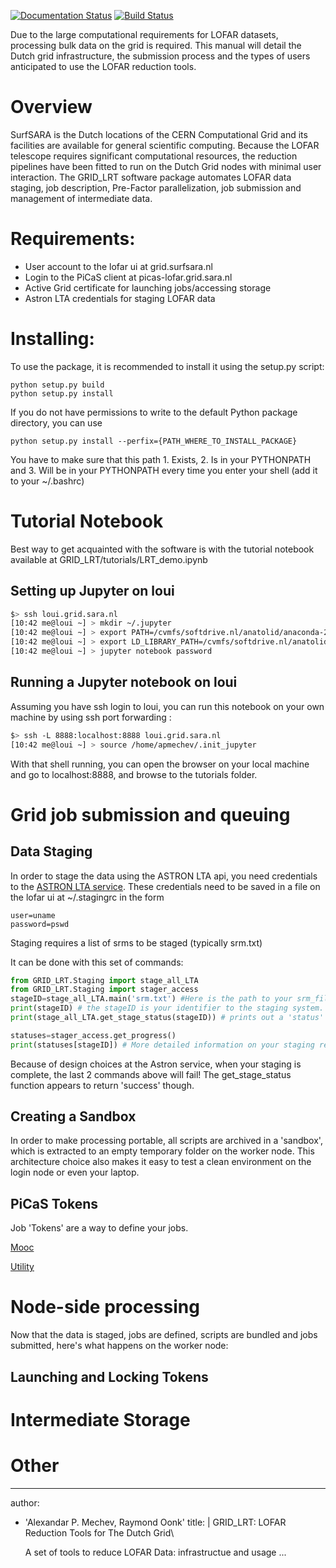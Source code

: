 [![Documentation Status](https://readthedocs.org/projects/grid-lrt/badge/?version=latest)](http://grid-lrt.readthedocs.io/en/latest/?badge=latest)
[![Build Status](https://travis-ci.org/apmechev/GRID_LRT.svg?branch=master)](https://travis-ci.org/apmechev/GRID_LRT)

Due to the large computational requirements for LOFAR datasets,
processing bulk data on the grid is required. This manual will detail
the Dutch grid infrastructure, the submission process and the types of
users anticipated to use the LOFAR reduction tools.

Overview
========

SurfSARA is the Dutch locations of the CERN Computational Grid and its
facilities are available for general scientific computing. Because the
LOFAR telescope requires significant computational resources, the
reduction pipelines have been fitted to run on the Dutch Grid nodes with
minimal user interaction. The GRID\_LRT software package automates LOFAR data staging,
job description, Pre-Factor parallelization, job submission and management of intermediate data.

Requirements:
============
* User account to the lofar ui at grid.surfsara.nl
* Login to the PiCaS client at picas-lofar.grid.sara.nl
* Active Grid certificate for launching jobs/accessing storage
* Astron LTA credentials for staging LOFAR data


Installing:
============
To use the package, it is recommended to install it using the setup.py script: 

```
python setup.py build
python setup.py install
```

If you do not have permissions to write to the default Python package directory, you can use

```
python setup.py install --perfix={PATH_WHERE_TO_INSTALL_PACKAGE}
```

You have to make sure that this path 1. Exists, 2. Is in your PYTHONPATH and 3. Will be in your PYTHONPATH every time you enter your shell (add it to your ~/.bashrc)

Tutorial Notebook
==============

Best way to get acquainted with the software is with the tutorial notebook available at GRID\_LRT/tutorials/LRT\_demo.ipynb

Setting up Jupyter on loui
----------------

```bash
$> ssh loui.grid.sara.nl
[10:42 me@loui ~] > mkdir ~/.jupyter
[10:42 me@loui ~] > export PATH=/cvmfs/softdrive.nl/anatolid/anaconda-2-2.4.0/bin:$PATH
[10:42 me@loui ~] > export LD_LIBRARY_PATH=/cvmfs/softdrive.nl/anatolid/anaconda-2-2.4.0/lib:$LD_LIBRARY_PATH
[10:42 me@loui ~] > jupyter notebook password


```

Running a Jupyter notebook on loui
---------------
Assuming you have ssh login to loui, you can run this notebook on your own machine by using ssh port forwarding : 

```bash
$> ssh -L 8888:localhost:8888 loui.grid.sara.nl
[10:42 me@loui ~] > source /home/apmechev/.init_jupyter
```

With that shell running, you can open the browser on your local machine and go to localhost:8888, and browse to the tutorials folder. 


Grid job submission and queuing
===============================

Data Staging
------------
In order to stage the data using the ASTRON LTA api, you need credentials to the [ASTRON LTA service](https://www.astron.nl/lofarwiki/doku.php?id=public:lta_howto#staging_data_prepare_for_download). These credentials need to be saved in a file on the lofar ui at ~/.stagingrc in the form 

```
user=uname
password=pswd
```

Staging requires a list of srms to be staged (typically srm.txt)

It can be done with this set of commands:

```python 
from GRID_LRT.Staging import stage_all_LTA
from GRID_LRT.Staging import stager_access 
stageID=stage_all_LTA.main('srm.txt') #Here is the path to your srm_file.
print(stageID) # the stageID is your identifier to the staging system. You can poll it with:
print(stage_all_LTA.get_stage_status(stageID)) # prints out a 'status' string

statuses=stager_access.get_progress()
print(statuses[stageID]) # More detailed information on your staging request
```

Because of design choices at the Astron service, when your staging is complete, the last 2 commands above will fail! The get\_stage\_status function appears to return 'success' though.

Creating a Sandbox
--------------------

In order to make processing portable, all scripts are archived in a 'sandbox', which is extracted to an empty temporary folder on the worker node. This architecture choice also makes it easy to test a clean environment on the login node or even your laptop. 



PiCaS Tokens
--------------------

Job 'Tokens' are a way to define your jobs.  


[Mooc](http://docs.surfsaralabs.nl/projects/grid/en/latest/Pages/Tutorials/MOOC/mooc.html#mooc-picas-client)

[Utility](https://ganglia.surfsara.nl/?r=hour&cs=&ce=&c=GINA+Servers&h=&tab=ch&vn=&hide-hf=false&m=load_one&sh=1&z=small&hc=4&host_regex=&max_graphs=0&s=by+name)

Node-side processing
====================

Now that the data is staged, jobs are defined, scripts are bundled and jobs submitted, here's what happens on the worker node:

Launching and Locking Tokens
--------------------------------


Intermediate Storage
=====================================


Other
=========================

---                                                                                                      
author:
- 'Alexandar P. Mechev, Raymond Oonk'
title: |
    GRID\_LRT: LOFAR Reduction Tools for The Dutch Grid\

    A set of tools to reduce LOFAR Data: infrastructue and usage 
... 



